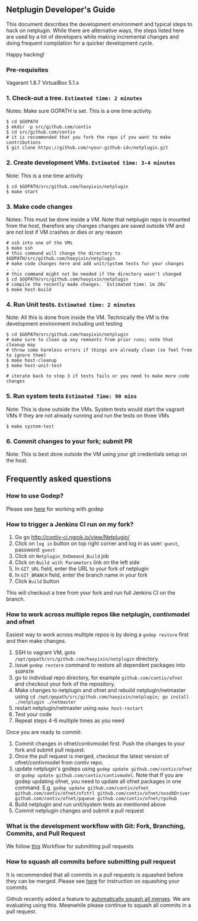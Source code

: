 ## Netplugin Developer's Guide
This document describes the development environment and typical steps to hack on netplugin.
While there are alternative ways, the steps listed here are used by a lot of developers while
making incremental changes and doing frequent compilation for a quicker development cycle.

Happy hacking!

### Pre-requisites
Vagarant 1.8.7
VirtualBox 5.1.x

### 1. Check-out a tree. `Estimated time: 2 minutes`
Notes: Make sure GOPATH is set. This is a one time activity.
```
$ cd $GOPATH
$ mkdir -p src/github.com/contiv
$ cd src/github.com/contiv
# it is recommended that you fork the repo if you want to make contributions
$ git clone https://github.com/<your-github-id>/netplugin.git
```

### 2. Create development VMs. `Estimated time: 3-4 minutes`
Note: This is a one time activity
```
$ cd $GOPATH/src/github.com/haoyixin/netplugin
$ make start
```

### 3. Make code changes
Notes: This must be done inside a VM. Note that netplugin repo is mounted from the host,
therefore any changes changes are saved outside VM and are not lost if VM crashes or dies or any reason
```
# ssh into one of the VMs
$ make ssh
# this command will change the directory to $GOPATH/src/github.com/haoyixin/netplugin
# make code changes here and add unit/system tests for your changes
. . .
# this command might not be needed if the directory wasn't changed
$ cd $GOPATH/src/github.com/haoyixin/netplugin
# compile the recently made changes. `Estimated time: 1m 20s`
$ make host-build
```

### 4. Run Unit tests. `Estimated time: 2 minutes`
Note: All this is done from inside the VM. Technically the VM is
the development environment including unit testing
```
$ cd $GOPATH/src/github.com/haoyixin/netplugin
# make sure to clean up any remnants from prior runs; note that cleanup may
# throw some harmless errors if things are already clean (so feel free to ignore them)
$ make host-cleanup
$ make host-unit-test

# iterate back to step 3 if tests fails or you need to make more code changes
```

### 5. Run system tests `Estimated Time: 90 mins`
Note: This is done outside the VMs. System tests would start the vagrant VMs if
they are not already running and run the tests on three VMs
```
$ make system-test
```

### 6. Commit changes to your fork; submit PR
Note: This is best done outside the VM using your git credentials setup on the host.

## Frequently asked questions

### How to use Godep?
Please see [here](./GoDep.md) for working with godep

### How to trigger a Jenkins CI run on my fork?

1. Go go http://contiv-ci.ngrok.io/view/Netplugin/
2. Click on `log in` button on top right corner and log in as user: `guest`, password: `guest`
3. Click on `Netplugin_OnDemand_Build` job
4. Click on `Build with Parameters` link on the left side
5. In `GIT_URL` field, enter the URL to your fork of netplugin
6. In `GIT_BRANCH` field, enter the branch name in your fork
7. Click `Build` button

This will checkout a tree from your fork and run full Jenkins CI on the branch.

### How to work across multiple repos like netplugin, contivmodel and ofnet

Easiest way to work across multiple repos is by doing a `godep restore` first and then make changes.

1. SSH to vagrant VM, goto `/opt/gopath/src/github.com/haoyixin/netplugin` directory.
2. issue `godep restore` command to restore all dependent packages into `$GOPATH`
3. go to individual repo directory, for example `github.com/contiv/ofnet` and checkout your fork of the repository.
4. Make changes to netplugin and ofnet and rebuild netplugin/netmaster using `cd /opt/gopath/src/github.com/haoyixin/netplugin; go install ./netplugin ./netmaster`
5. restart netplugin/netmaster using `make host-restart`
6. Test your code
7. Repeat steps 4-6 multiple times as you need

Once you are ready to commit:

1. Commit changes in ofnet/contivmodel first. Push the changes to your fork and submit pull request.
2. Once the pull request is merged, checkout the latest version of ofnet/contivmodel from contiv repo.
3. update netplugin's godeps using `godep update github.com/contiv/ofnet` or `godep update github.com/contiv/contivmodel`. Note that If you are godep updating ofnet, you need to update all ofnet packages in one command. E.g. `godep update github.com/contiv/ofnet github.com/contiv/ofnet/ofctrl github.com/contiv/ofnet/ovsdbDriver github.com/contiv/ofnet/pqueue github.com/contiv/ofnet/rpcHub`
4. Build netplugin and run unit/system tests as mentioned above
5. Commit netplugin changes and submit a pull request

### What is the development workflow with Git: Fork, Branching, Commits, and Pull Request

We follow [this](https://github.com/sevntu-checkstyle/sevntu.checkstyle/wiki/Development-workflow-with-Git:-Fork,-Branching,-Commits,-and-Pull-Request) Workflow for submitting pull requests

### How to squash all commits before submitting pull request

It is recommended that all commits in a pull requests is squashed before they can be merged. Please see [here](http://makandracards.com/makandra/527-squash-several-git-commits-into-a-single-commit) for instruction on squashing your commits

Github recently added a feature to [automatically squash all merges](https://github.com/blog/2141-squash-your-commits). We are evaluating using this. Meanwhile please continue to squash all commits in a pull request.
